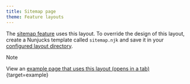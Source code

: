 ```yaml
---
title: Sitemap page
theme: Feature layouts
---
```


The [sitemap feature](/features/sitemap) uses this layout. To override the design of this layout, create a Nunjucks template called `sitemap.njk` and save it in your [configured layout directory](https://www.11ty.dev/docs/config/#directory-for-layouts-optional).

> [!NOTE]
> View an [example page that uses this layout (opens in a tab)](/example/sitemap){target=example}
